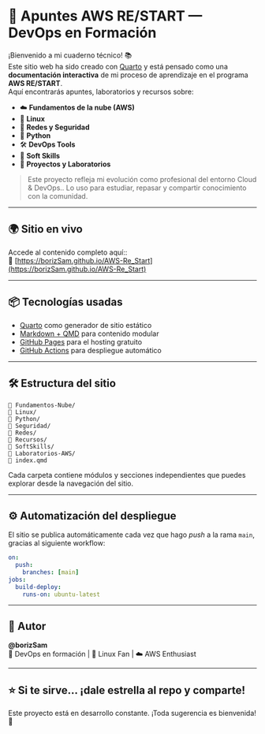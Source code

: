 # 🚀 Apuntes AWS RE/START — DevOps en Formación

¡Bienvenido a mi cuaderno técnico! 📚  
Este sitio web ha sido creado con [Quarto](https://quarto.org) y está pensado como una **documentación interactiva** de mi proceso de aprendizaje en el programa **AWS RE/START**.  
Aquí encontrarás apuntes, laboratorios y recursos sobre:

- ☁️ **Fundamentos de la nube (AWS)**
- 🐧 **Linux**
- 🧠 **Redes y Seguridad**
- 🐍 **Python**
- 🛠️ **DevOps Tools**
- 💼 **Soft Skills**
- 🧪 **Proyectos y Laboratorios**

> Este proyecto refleja mi evolución como profesional del entorno Cloud & DevOps..
> Lo uso para estudiar, repasar y compartir conocimiento con la comunidad.  

---

## 🌍 Sitio en vivo

Accede al contenido completo aquí::  
🔗 [https://borizSam.github.io/AWS-Re_Start](https://borizSam.github.io/AWS-Re_Start)

---

## 📦 Tecnologías usadas

- [Quarto](https://quarto.org) como generador de sitio estático
- [Markdown + QMD](https://quarto.org/docs/authoring/) para contenido modular
- [GitHub Pages](https://pages.github.com/) para el hosting gratuito
- [GitHub Actions](https://github.com/features/actions) para despliegue automático

---

## 🛠 Estructura del sitio

```
📁 Fundamentos-Nube/
📁 Linux/
📁 Python/
📁 Seguridad/
📁 Redes/
📁 Recursos/
📁 SoftSkills/
📁 Laboratorios-AWS/
📄 index.qmd
```

Cada carpeta contiene módulos y secciones independientes que puedes explorar desde la navegación del sitio.

---

## ⚙️ Automatización del despliegue

El sitio se publica automáticamente cada vez que hago _push_ a la rama `main`, gracias al siguiente workflow:

```yaml
on:
  push:
    branches: [main]
jobs:
  build-deploy:
    runs-on: ubuntu-latest
```

---

## 🤖 Autor

**@borizSam**  
🧠 DevOps en formación | 🐧 Linux Fan | ☁️ AWS Enthusiast

---

## ⭐ Si te sirve... ¡dale estrella al repo y comparte!

Este proyecto está en desarrollo constante. ¡Toda sugerencia es bienvenida! 🙌
